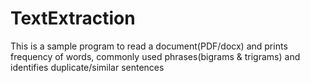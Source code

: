 # TextExtraction
This is a sample program to read a document(PDF/docx) and prints frequency of words, commonly used phrases(bigrams & trigrams) and identifies duplicate/similar sentences
